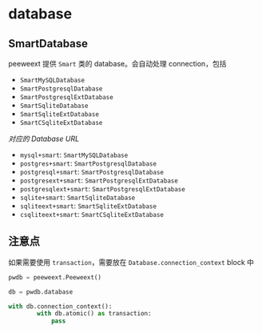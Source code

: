 # database


## SmartDatabase

peeweext 提供 `Smart` 类的 database。会自动处理 connection，包括

- `SmartMySQLDatabase`
- `SmartPostgresqlDatabase`
- `SmartPostgresqlExtDatabase`
- `SmartSqliteDatabase`
- `SmartSqliteExtDatabase`
- `SmartCSqliteExtDatabase`

*对应的 Database URL*

- `mysql+smart`: `SmartMySQLDatabase`
- `postgres+smart`: `SmartPostgresqlDatabase`
- `postgresql+smart`: `SmartPostgresqlDatabase`
- `postgresext+smart`: `SmartPostgresqlExtDatabase`
- `postgresqlext+smart`: `SmartPostgresqlExtDatabase`
- `sqlite+smart`: `SmartSqliteDatabase`
- `sqliteext+smart`: `SmartSqliteExtDatabase`
- `csqliteext+smart`: `SmartCSqliteExtDatabase`

## 注意点

如果需要使用 `transaction`，需要放在 `Database.connection_context` block 中

```python
pwdb = peeweext.Peeweext()

db = pwdb.database

with db.connection_context():
        with db.atomic() as transaction:
            pass
```
